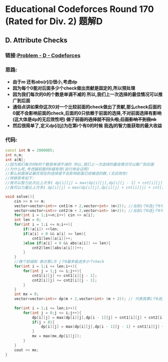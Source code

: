 # Educational Codeforces Round 170 (Rated for Div. 2) 题解D

## D. Attribute Checks

### **链接:[Problem - D - Codeforces](https://codeforces.com/contest/2025/problem/D)**

### 思路:

- **由于$m$ 还有$abs(r[i])$很小,考虑dp**
- **因为每个0能对后面多少个check做出贡献是固定的,所以预处理**
- **因为我们每次的0的个数是单调不减的 所以,我们上一次选择的最佳情况可以推广到后面**
- **通俗点讲如果你这次0对一个比较前面的check做出了贡献,那么check后面的0就不会影响前面的check,后面的0只依赖于前面的选择,不对前面选择有影响(这大体是dp的无后效性吧)  ~~做了前面的选择就不回头啦,后面影响不到我nb~~**
- **然后很简单了,定义$dp[i][j]$为在第i个有0的时候 我选$j$的智力能获取的最大收益**
### 代码:

```c++
const int N = 2000005;
int n,m;
int a[N];
//因为我们每次的0的个数是单调不减的 所以,我们上一次选择的最佳情况可以推广到后面
//为什么呢,考虑越前面的0越有用(自行体会证明)
//那么前面保证最优现在的选择是不会影响前面已经被选的数,(无后效性)
//转移思考如下:
//我可以智力此次比上次多1 dp[i][j] = max(dp[i][j],dp[i][j - 1] + cnt[i][j] + cnt[i - j]);  上一次 dp[i-1][j - 1]: 智力j - 1,力量 i - 1 - (j - 1) = i - j 这次cnt[j]就是加了一次智力,力量不变
//我可以力量比上次多1 dp[i][j] = max(dp[i][j],dp[i][j] + cnt[i][j] + cnt[i - j]); 上一次 i-j比i-1-j大1 dp[i-1][j] : 智力j,力量i-1-j; 这次cnt[j]就是智力不变,力量增加

void solve(){
	cin >> n >> m;
	vector<vector<int>> cnt1(m + 2,vector<int> (m+2)); //当前i个0选j个0可对后面多少check产生智力贡献
	vector<vector<int>> cnt2(m + 2,vector<int> (m+2)); //当前i个0选j个0可对后面多少check产生力量贡献
	for(int i = 1;i<=n;i++) cin >> a[i];
	int len = 0;
	for(int i = 1;i <= n;i++){
		if(!a[i]) ++len;
		if(a[i] > 0 && a[i] <= len){
			cnt1[len][a[i]]++;
		}else if(a[i] < 0 && abs(a[i]) <= len){
			cnt2[len][abs(a[i])]++;
		}
	}
	//做个前缀和 表示第i次 j个0最多能选多少个check
	for(int i = 1;i <= len;i++){
		for(int j = 1;j <= i;j++){
			cnt1[i][j] += cnt1[i][j - 1]; 
			cnt2[i][j] += cnt2[i][j - 1];
		}
	}
	int mx = 0;
	vector<vector<int>> dp(m + 2,vector<int> (m + 2)); // 代表我第i个0选择增加j个智力,i-j个力量获取的最大收益
	
	for(int i = 1;i <= len;i++){
		for(int j = 0;j <= i;j++){
			dp[i][j] = max(dp[i][j],dp[i - 1][j] + cnt1[i][j] + cnt2[i][i-j]);
			if(j > 0){
				dp[i][j] = max(dp[i][j],dp[i - 1][j - 1] + cnt1[i][j] + cnt2[i][i-j]);
			}
			mx = max(mx,dp[i][j]);
		}
	}
	cout << mx;
}
```

